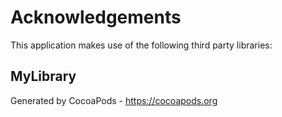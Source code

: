 # Acknowledgements
This application makes use of the following third party libraries:

## MyLibrary


Generated by CocoaPods - https://cocoapods.org
